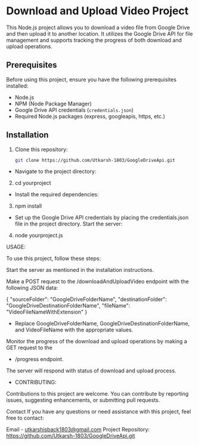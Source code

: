 # Download and Upload Video Project

This Node.js project allows you to download a video file from Google Drive and then upload it to another location. It utilizes the Google Drive API for file management and supports tracking the progress of both download and upload operations.

## Prerequisites

Before using this project, ensure you have the following prerequisites installed:

- Node.js
- NPM (Node Package Manager)
- Google Drive API credentials (`credentials.json`)
- Required Node.js packages (express, googleapis, https, etc.)

## Installation

1. Clone this repository:

   ```bash
   git clone https://github.com/Utkarsh-1803/GoogleDriveApi.git

- Navigate to the project directory:
2. cd yourproject

- Install the required dependencies:
3. npm install

- Set up the Google Drive API credentials by placing the credentials.json file in the project directory.
Start the server:
4. node yourproject.js

USAGE: 

To use this project, follow these steps:

Start the server as mentioned in the installation instructions.

Make a POST request to the /downloadAndUploadVideo endpoint with the following JSON data:

{
  "sourceFolder": "GoogleDriveFolderName",
  "destinationFolder": "GoogleDriveDestinationFolderName",
  "fileName": "VideoFileNameWithExtension"
}

* Replace GoogleDriveFolderName, GoogleDriveDestinationFolderName, and VideoFileName with the appropriate values.

Monitor the progress of the download and upload operations by making a GET request to the 
- /progress endpoint.

The server will respond with status of download and upload process.

* CONTRIBUTING: 

Contributions to this project are welcome. You can contribute by reporting issues, suggesting enhancements, or submitting pull requests.

Contact
If you have any questions or need assistance with this project, feel free to contact:

Email - utkarshisback1803@gmail.com
Project Repository: https://github.com/Utkarsh-1803/GoogleDriveApi.git